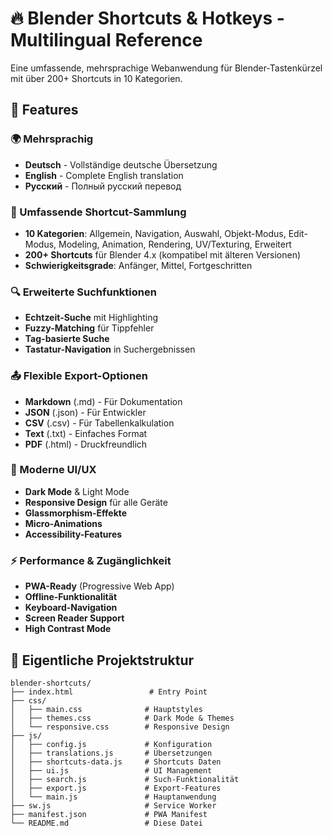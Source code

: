 # 🔥 Blender Shortcuts & Hotkeys - Multilingual Reference

Eine umfassende, mehrsprachige Webanwendung für Blender-Tastenkürzel mit über 200+ Shortcuts in 10 Kategorien.

## 🌟 Features

### 🌍 Mehrsprachig
- **Deutsch** - Vollständige deutsche Übersetzung
- **English** - Complete English translation  
- **Русский** - Полный русский перевод

### 🎯 Umfassende Shortcut-Sammlung
- **10 Kategorien**: Allgemein, Navigation, Auswahl, Objekt-Modus, Edit-Modus, Modeling, Animation, Rendering, UV/Texturing, Erweitert
- **200+ Shortcuts** für Blender 4.x (kompatibel mit älteren Versionen)
- **Schwierigkeitsgrade**: Anfänger, Mittel, Fortgeschritten

### 🔍 Erweiterte Suchfunktionen
- **Echtzeit-Suche** mit Highlighting
- **Fuzzy-Matching** für Tippfehler
- **Tag-basierte Suche**
- **Tastatur-Navigation** in Suchergebnissen

### 📤 Flexible Export-Optionen
- **Markdown** (.md) - Für Dokumentation
- **JSON** (.json) - Für Entwickler
- **CSV** (.csv) - Für Tabellenkalkulation
- **Text** (.txt) - Einfaches Format
- **PDF** (.html) - Druckfreundlich

### 🎨 Moderne UI/UX
- **Dark Mode** & Light Mode
- **Responsive Design** für alle Geräte
- **Glassmorphism-Effekte**
- **Micro-Animations**
- **Accessibility-Features**

### ⚡ Performance & Zugänglichkeit
- **PWA-Ready** (Progressive Web App)
- **Offline-Funktionalität**
- **Keyboard-Navigation**
- **Screen Reader Support**
- **High Contrast Mode**

## 📁 Eigentliche Projektstruktur

```
blender-shortcuts/
├── index.html                 # Entry Point
├── css/
│   ├── main.css              # Hauptstyles
│   ├── themes.css            # Dark Mode & Themes
│   └── responsive.css        # Responsive Design
├── js/
│   ├── config.js             # Konfiguration
│   ├── translations.js       # Übersetzungen
│   ├── shortcuts-data.js     # Shortcuts Daten
│   ├── ui.js                 # UI Management
│   ├── search.js             # Such-Funktionalität
│   ├── export.js             # Export-Features
│   └── main.js               # Hauptanwendung
├── sw.js                     # Service Worker
├── manifest.json             # PWA Manifest
└── README.md                 # Diese Datei
```

